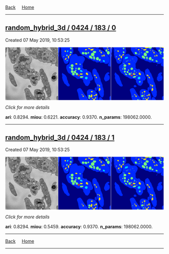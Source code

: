 
[Back](..)&nbsp;&nbsp;&nbsp;&nbsp;&nbsp;[Home](https://leapmanlab.github.io/snapshots)

---

<div class="summary"><a href="0"><h2>random_hybrid_3d / 0424 / 183 / 0</h2></a><p>Created 07 May 2019, 10:53:25
</p><a href="0"><img src="0/media/summary.png" align="center"></a><p>
<i>Click for more details</i>
</p></div>

**ari**: 0.8294. **miou**: 0.6221. **accuracy**: 0.9370. **n_params**: 198062.0000. 

---

<div class="summary"><a href="1"><h2>random_hybrid_3d / 0424 / 183 / 1</h2></a><p>Created 07 May 2019, 10:53:25
</p><a href="1"><img src="1/media/summary.png" align="center"></a><p>
<i>Click for more details</i>
</p></div>

**ari**: 0.8294. **miou**: 0.5459. **accuracy**: 0.9370. **n_params**: 198062.0000. 

---

[Back](..)&nbsp;&nbsp;&nbsp;&nbsp;&nbsp;[Home](https://leapmanlab.github.io/snapshots)

---